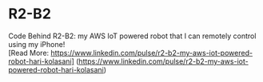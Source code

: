 # R2-B2
Code Behind R2-B2: my AWS IoT powered robot that I can remotely control using my iPhone!  
[Read More:  https://www.linkedin.com/pulse/r2-b2-my-aws-iot-powered-robot-hari-kolasani] (https://www.linkedin.com/pulse/r2-b2-my-aws-iot-powered-robot-hari-kolasani)

